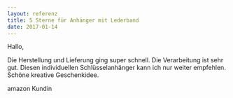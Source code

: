 ```yaml
---
layout: referenz
title: 5 Sterne für Anhänger mit Lederband
date: 2017-01-14
---
```


Hallo, 

Die Herstellung und Lieferung ging super schnell.
Die Verarbeitung ist sehr gut.
Diesen individuellen Schlüsselanhänger kann ich nur weiter empfehlen. 
Schöne kreative Geschenkidee.


amazon Kundin

